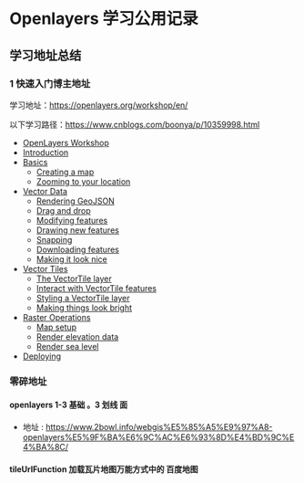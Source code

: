 # Openlayers 学习公用记录


## 学习地址总结

### 1 快速入门博主地址

学习地址：https://openlayers.org/workshop/en/

以下学习路径：https://www.cnblogs.com/boonya/p/10359998.html


*   [OpenLayers Workshop](https://openlayers.org/)
*   [ Introduction ](https://openlayers.org/workshop/en/)
*   [ Basics ](https://openlayers.org/workshop/en/basics/)
    *   [ Creating a map ](https://openlayers.org/workshop/en/basics/map.html)
    *   [ Zooming to your location ](https://openlayers.org/workshop/en/basics/geolocation.html)
*   [ Vector Data ](https://openlayers.org/workshop/en/vector/)
    *   [ Rendering GeoJSON ](https://openlayers.org/workshop/en/vector/geojson.html)
    *   [ Drag and drop ](https://openlayers.org/workshop/en/vector/drag-n-drop.html)
    *   [ Modifying features ](https://openlayers.org/workshop/en/vector/modify.html)
    *   [ Drawing new features ](https://openlayers.org/workshop/en/vector/draw.html)
    *   [ Snapping ](https://openlayers.org/workshop/en/vector/snap.html)
    *   [ Downloading features ](https://openlayers.org/workshop/en/vector/download.html)
    *   [ Making it look nice ](https://openlayers.org/workshop/en/vector/style.html)
*   [ Vector Tiles ](https://openlayers.org/workshop/en/vectortile/)
    *   [ The VectorTile layer ](https://openlayers.org/workshop/en/vectortile/map.html)
    *   [ Interact with VectorTile features ](https://openlayers.org/workshop/en/vectortile/interact.html)
    *   [ Styling a VectorTile layer ](https://openlayers.org/workshop/en/vectortile/ugly.html)
    *   [ Making things look bright ](https://openlayers.org/workshop/en/vectortile/bright.html)
*   [ Raster Operations ](https://openlayers.org/workshop/en/raster/)
    *   [ Map setup ](https://openlayers.org/workshop/en/raster/map.html)
    *   [ Render elevation data ](https://openlayers.org/workshop/en/raster/elevation.html)
    *   [ Render sea level ](https://openlayers.org/workshop/en/raster/raster.html)
*   [ Deploying ](https://openlayers.org/workshop/en/deploying/)


### 零碎地址



#### openlayers 1-3 基础 。3 划线 面

* 地址 : https://www.2bowl.info/webgis%E5%85%A5%E9%97%A8-openlayers%E5%9F%BA%E6%9C%AC%E6%93%8D%E4%BD%9C%E4%BA%8C/


#### tileUrlFunction 加载瓦片地图万能方式中的 百度地图
